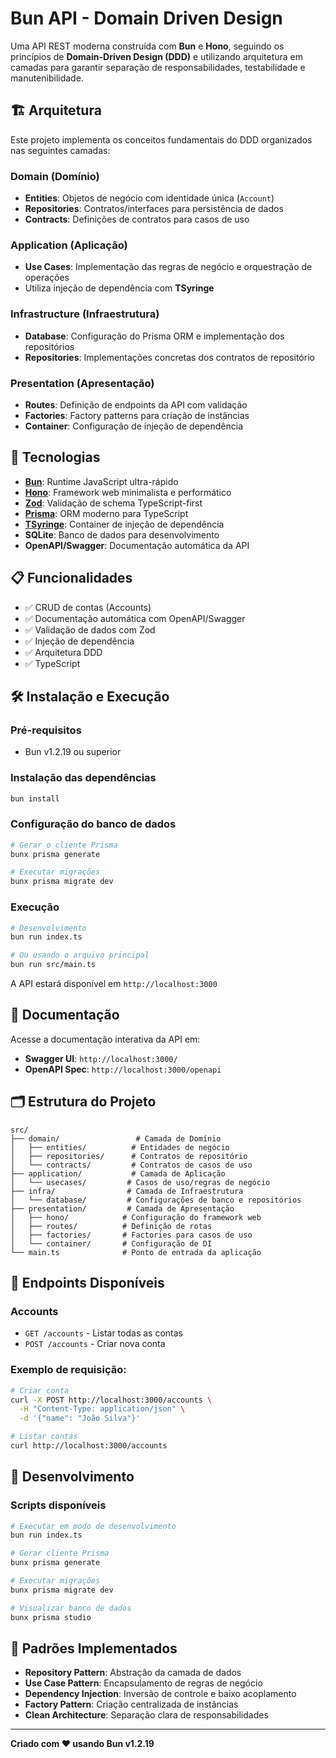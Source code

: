 # Bun API - Domain Driven Design

Uma API REST moderna construída com **Bun** e **Hono**, seguindo os princípios de **Domain-Driven Design (DDD)** e utilizando arquitetura em camadas para garantir separação de responsabilidades, testabilidade e manutenibilidade.

## 🏗️ Arquitetura

Este projeto implementa os conceitos fundamentais do DDD organizados nas seguintes camadas:

### **Domain (Domínio)**

- **Entities**: Objetos de negócio com identidade única (`Account`)
- **Repositories**: Contratos/interfaces para persistência de dados
- **Contracts**: Definições de contratos para casos de uso

### **Application (Aplicação)**

- **Use Cases**: Implementação das regras de negócio e orquestração de operações
- Utiliza injeção de dependência com **TSyringe**

### **Infrastructure (Infraestrutura)**

- **Database**: Configuração do Prisma ORM e implementação dos repositórios
- **Repositories**: Implementações concretas dos contratos de repositório

### **Presentation (Apresentação)**

- **Routes**: Definição de endpoints da API com validação
- **Factories**: Factory patterns para criação de instâncias
- **Container**: Configuração de injeção de dependência

## 🚀 Tecnologias

- **[Bun](https://bun.sh/)**: Runtime JavaScript ultra-rápido
- **[Hono](https://hono.dev/)**: Framework web minimalista e performático
- **[Zod](https://zod.dev/)**: Validação de schema TypeScript-first
- **[Prisma](https://www.prisma.io/)**: ORM moderno para TypeScript
- **[TSyringe](https://github.com/microsoft/tsyringe)**: Container de injeção de dependência
- **SQLite**: Banco de dados para desenvolvimento
- **OpenAPI/Swagger**: Documentação automática da API

## 📋 Funcionalidades

- ✅ CRUD de contas (Accounts)
- ✅ Documentação automática com OpenAPI/Swagger
- ✅ Validação de dados com Zod
- ✅ Injeção de dependência
- ✅ Arquitetura DDD
- ✅ TypeScript

## 🛠️ Instalação e Execução

### Pré-requisitos

- Bun v1.2.19 ou superior

### Instalação das dependências

```bash
bun install
```

### Configuração do banco de dados

```bash
# Gerar o cliente Prisma
bunx prisma generate

# Executar migrações
bunx prisma migrate dev
```

### Execução

```bash
# Desenvolvimento
bun run index.ts

# Ou usando o arquivo principal
bun run src/main.ts
```

A API estará disponível em `http://localhost:3000`

## 📖 Documentação

Acesse a documentação interativa da API em:

- **Swagger UI**: `http://localhost:3000/`
- **OpenAPI Spec**: `http://localhost:3000/openapi`

## 🗂️ Estrutura do Projeto

```
src/
├── domain/                 # Camada de Domínio
│   ├── entities/          # Entidades de negócio
│   ├── repositories/      # Contratos de repositório
│   └── contracts/         # Contratos de casos de uso
├── application/           # Camada de Aplicação
│   └── usecases/         # Casos de uso/regras de negócio
├── infra/                # Camada de Infraestrutura
│   └── database/         # Configurações de banco e repositórios
├── presentation/         # Camada de Apresentação
│   ├── hono/            # Configuração do framework web
│   ├── routes/          # Definição de rotas
│   ├── factories/       # Factories para casos de uso
│   └── container/       # Configuração de DI
└── main.ts              # Ponto de entrada da aplicação
```

## 🔄 Endpoints Disponíveis

### Accounts

- `GET /accounts` - Listar todas as contas
- `POST /accounts` - Criar nova conta

### Exemplo de requisição:

```bash
# Criar conta
curl -X POST http://localhost:3000/accounts \
  -H "Content-Type: application/json" \
  -d '{"name": "João Silva"}'

# Listar contas
curl http://localhost:3000/accounts
```

## 🧪 Desenvolvimento

### Scripts disponíveis

```bash
# Executar em modo de desenvolvimento
bun run index.ts

# Gerar cliente Prisma
bunx prisma generate

# Executar migrações
bunx prisma migrate dev

# Visualizar banco de dados
bunx prisma studio
```

## 📝 Padrões Implementados

- **Repository Pattern**: Abstração da camada de dados
- **Use Case Pattern**: Encapsulamento de regras de negócio
- **Dependency Injection**: Inversão de controle e baixo acoplamento
- **Factory Pattern**: Criação centralizada de instâncias
- **Clean Architecture**: Separação clara de responsabilidades

---

**Criado com ❤️ usando Bun v1.2.19**
